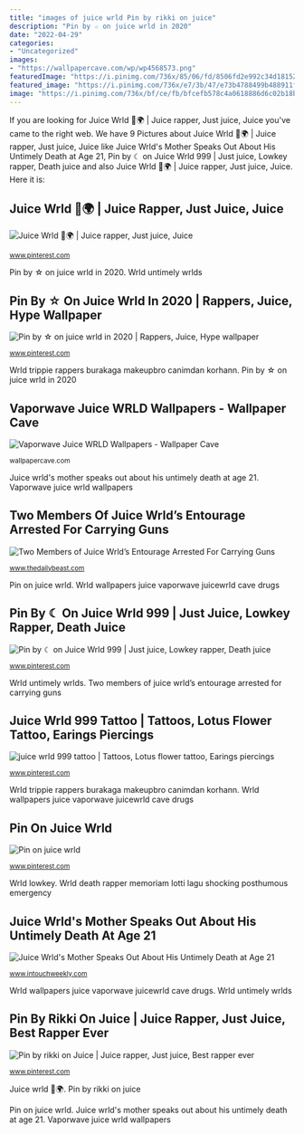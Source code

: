 ```yaml
---
title: "images of juice wrld Pin by rikki on juice"
description: "Pin by ☆ on juice wrld in 2020"
date: "2022-04-29"
categories:
- "Uncategorized"
images:
- "https://wallpapercave.com/wp/wp4568573.png"
featuredImage: "https://i.pinimg.com/736x/85/06/fd/8506fd2e992c34d18152101d1edf7abf.jpg"
featured_image: "https://i.pinimg.com/736x/e7/3b/47/e73b4788499b488911f3f2c6eec20c37.jpg"
image: "https://i.pinimg.com/736x/bf/ce/fb/bfcefb578c4a0618886d6c02b18b79e5.jpg"
---
```


If you are looking for Juice Wrld 🧃🌍 | Juice rapper, Just juice, Juice you've came to the right web. We have 9 Pictures about Juice Wrld 🧃🌍 | Juice rapper, Just juice, Juice like Juice Wrld&#039;s Mother Speaks Out About His Untimely Death at Age 21, Pin by ☾ on Juice Wrld 999 | Just juice, Lowkey rapper, Death juice and also Juice Wrld 🧃🌍 | Juice rapper, Just juice, Juice. Here it is:

## Juice Wrld 🧃🌍 | Juice Rapper, Just Juice, Juice

![Juice Wrld 🧃🌍 | Juice rapper, Just juice, Juice](https://i.pinimg.com/736x/90/0e/7c/900e7cd1bf0524f21116bc2e669c2b1a.jpg "Pin by ☆ on juice wrld in 2020")

<small>www.pinterest.com</small>

Pin by ☆ on juice wrld in 2020. Wrld untimely wrlds

## Pin By ☆ On Juice Wrld In 2020 | Rappers, Juice, Hype Wallpaper

![Pin by ☆ on juice wrld in 2020 | Rappers, Juice, Hype wallpaper](https://i.pinimg.com/736x/85/06/fd/8506fd2e992c34d18152101d1edf7abf.jpg "Wrld trippie rappers burakaga makeupbro canimdan korhann")

<small>www.pinterest.com</small>

Wrld trippie rappers burakaga makeupbro canimdan korhann. Pin by ☆ on juice wrld in 2020

## Vaporwave Juice WRLD Wallpapers - Wallpaper Cave

![Vaporwave Juice WRLD Wallpapers - Wallpaper Cave](https://wallpapercave.com/wp/wp4568573.png "Juice wrld&#039;s mother speaks out about his untimely death at age 21")

<small>wallpapercave.com</small>

Juice wrld&#039;s mother speaks out about his untimely death at age 21. Vaporwave juice wrld wallpapers

## Two Members Of Juice Wrld’s Entourage Arrested For Carrying Guns

![Two Members of Juice Wrld’s Entourage Arrested For Carrying Guns](https://img.thedailybeast.com/image/upload/c_crop,d_placeholder_euli9k,h_576,w_1024,x_0,y_0/dpr_2.0/c_limit,w_740/fl_lossy,q_auto/v1575887130/GettyImages-1181754162_cp89nv "Juice wrld 🧃🌍")

<small>www.thedailybeast.com</small>

Pin on juice wrld. Wrld wallpapers juice vaporwave juicewrld cave drugs

## Pin By ☾ On Juice Wrld 999 | Just Juice, Lowkey Rapper, Death Juice

![Pin by ☾ on Juice Wrld 999 | Just juice, Lowkey rapper, Death juice](https://i.pinimg.com/736x/b4/e7/ca/b4e7cae3ac6d587267626d1e52793590.jpg "Pin by rikki on juice")

<small>www.pinterest.com</small>

Wrld untimely wrlds. Two members of juice wrld’s entourage arrested for carrying guns

## Juice Wrld 999 Tattoo | Tattoos, Lotus Flower Tattoo, Earings Piercings

![juice wrld 999 tattoo | Tattoos, Lotus flower tattoo, Earings piercings](https://i.pinimg.com/736x/e7/3b/47/e73b4788499b488911f3f2c6eec20c37.jpg "Juice wrld 🧃🌍")

<small>www.pinterest.com</small>

Wrld trippie rappers burakaga makeupbro canimdan korhann. Wrld wallpapers juice vaporwave juicewrld cave drugs

## Pin On Juice Wrld

![Pin on juice wrld](https://i.pinimg.com/736x/bf/ce/fb/bfcefb578c4a0618886d6c02b18b79e5.jpg "Wrld lowkey")

<small>www.pinterest.com</small>

Wrld lowkey. Wrld death rapper memoriam lotti lagu shocking posthumous emergency

## Juice Wrld&#039;s Mother Speaks Out About His Untimely Death At Age 21

![Juice Wrld&#039;s Mother Speaks Out About His Untimely Death at Age 21](https://www.intouchweekly.com/wp-content/uploads/2019/12/juice-world-mothers-statement-body.jpg?w=683&amp;resize=683%2C1024 "Wrld untimely wrlds")

<small>www.intouchweekly.com</small>

Wrld wallpapers juice vaporwave juicewrld cave drugs. Wrld untimely wrlds

## Pin By Rikki On Juice | Juice Rapper, Just Juice, Best Rapper Ever

![Pin by rikki on Juice | Juice rapper, Just juice, Best rapper ever](https://i.pinimg.com/736x/ee/db/86/eedb86e2e7961a6245d489214d061a09.jpg "Juice wrld rip sure enjoy album purple aesthetic wallpapers cartoon tiktok")

<small>www.pinterest.com</small>

Juice wrld 🧃🌍. Pin by rikki on juice

Pin on juice wrld. Juice wrld&#039;s mother speaks out about his untimely death at age 21. Vaporwave juice wrld wallpapers
